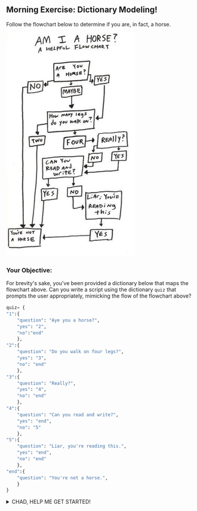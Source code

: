 ## Morning Exercise: Dictionary Modeling!

Follow the flowchart below to determine if you are, in fact, a horse.

!["Are You A Horse?" Flowchart](https://github.com/csfeeser/images/blob/master/12-Am-I-a-horse-flowchart.jpg?raw=true)

### Your Objective:

For brevity's sake, you've been provided a dictionary below that maps the flowchart above. Can you write a script using the dictionary `quiz` that prompts the user appropriately, mimicking the flow of the flowchart above?

```python
quiz= {
"1":{
    "question": "Aye you a horse?",
    "yes": "2",
    "no":"end"
    },
"2":{
    "question": "Do you walk on four legs?",
    "yes": "3",
    "no": "end"
    },
"3":{
    "question": "Really?",
    "yes": "4",
    "no": "end"
    },
"4":{
    "question": "Can you read and write?",
    "yes": "end",
    "no": "5"
    },
"5":{
    "question": "Liar, you're reading this.",
    "yes": "end",
    "no": "end"
    },
"end":{
    "question": "You're not a horse.",
    }
}
```

<details>
<summary>CHAD, HELP ME GET STARTED!</summary>
```
start= "1"

while start != "end":
    print(quiz[start]["question"])
```
</details>



<details>
<summary>CHAD I NEED MORE HELP!</summary>
```
start= "1"

while start != "end":
    print(quiz[start]["question"])
    answer= input(">").lower().strip()
    if answer in ["yes","no"]:
```
</details>

<details>
<summary>CHAD, JUST GIVE ME THE DANG SOLUTION PLS.</summary>
```
start= "1"

while start != "end":
    print(quiz[start]["question"])
    answer= input(">").lower().strip()
    if answer in ["yes","no"]:
        start = quiz[start][answer]
    else:
        print("Please choose yes or no.")

print("You're not a horse.")
```
</details>
